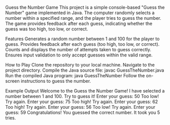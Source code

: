 Guess the Number Game
This project is a simple console-based "Guess the Number" game implemented in Java. The computer randomly selects a number within a specified range, and the player tries to guess the number. The game provides feedback after each guess, indicating whether the guess was too high, too low, or correct.

Features
Generates a random number between 1 and 100 for the player to guess.
Provides feedback after each guess (too high, too low, or correct).
Counts and displays the number of attempts taken to guess correctly.
Ensures input validation to only accept guesses within the valid range.

How to Play
Clone the repository to your local machine.
Navigate to the project directory.
Compile the Java source file:
javac GuessTheNumber.java
Run the compiled Java program:
java GuessTheNumber
Follow the on-screen instructions to guess the number.

Example Output
Welcome to the Guess the Number Game!
I have selected a number between 1 and 100. Try to guess it!
Enter your guess: 50
Too low! Try again.
Enter your guess: 75
Too high! Try again.
Enter your guess: 62
Too high! Try again.
Enter your guess: 56
Too low! Try again.
Enter your guess: 59
Congratulations! You guessed the correct number.
It took you 5 tries.
